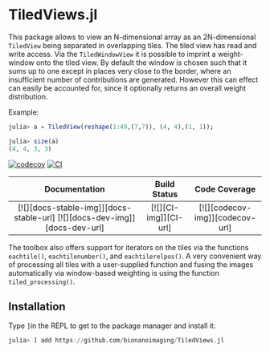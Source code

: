 # TiledViews.jl
This package allows to view an N-dimensional array as an 2N-dimensional `TiledView` being separated in overlapping tiles.
The tiled view has read and write access. 
Via the `TiledWindowView` it is possible to imprint a weight-window onto the tiled view. By default the window is chosen such that
it sums up to one except in places very close to the border, where an insufficient number of contributions are generated.
However this can effect can easily be accounted for, since it optionally returns an overall weight distribution.

Example: 
```julia
julia> a = TiledView(reshape(1:49,(7,7)), (4, 4),(1, 1));

julia> size(a)
(4, 4, 3, 3)
```

[![codecov](https://codecov.io/gh/RainerHeintzmann/View5D.jl/branch/master/graph/badge.svg?token=2Ayxc30CAR)](https://codecov.io/gh/RainerHeintzmann/TiledViews.jl)
[![CI](https://github.com/RainerHeintzmann/View5D.jl/actions/workflows/ci.yml/badge.svg)](https://github.com/RainerHeintzmann/TiledViews.jl/actions/workflows/ci.yml)

| **Documentation**                       | **Build Status**                          | **Code Coverage**               |
|:---------------------------------------:|:-----------------------------------------:|:-------------------------------:|
| [![][docs-stable-img]][docs-stable-url] [![][docs-dev-img]][docs-dev-url] | [![][CI-img]][CI-url] | [![][codecov-img]][codecov-url] |


The toolbox also offers support for iterators on the tiles via the functions `eachtile()`, `eachtilenumber()`, and `eachtilerelpos()`.
A very convenient way of processing all tiles with a user-supplied function and fusing the images automatically via window-based weighting is using
the function `tiled_processing()`.

## Installation
Type `]`in the REPL to get to the package manager and install it:
```julia
julia> ] add https://github.com/bionanoimaging/TiledViews.jl
```
